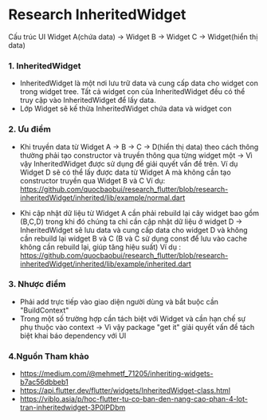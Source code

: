 
# Research InheritedWidget

Cấu trúc UI
Widget A(chứa data) -> Widget B -> Widget C -> Widget(hiển thị data)

### 1. InheritedWidget

- InheritedWidget là một nơi lưu trữ data và cung cấp data cho widget con trong widget tree. Tất cả widget con của InheritedWidget đều có thể truy cập vào InheritedWidget để lấy data.
- Lớp Widget sẽ kế thừa InheritedWidget chứa data và widget con

### 2. Ưu điểm 

- Khi truyền data từ Widget A -> B -> C -> D(hiển thị data) theo cách thông thường phải tạo constructor và truyền thông qua từng widget một
-> Vì vậy InheritedWidget được sử dụng để giải quyết vấn đề trên. Ví dụ Widget D sẽ có thể lấy được data từ Widget A mà không cần tạo constructor truyền qua Widget B và C
Ví dụ: https://github.com/quocbaobui/research_flutter/blob/research-inheritedWidget/inherited/lib/example/normal.dart

- Khi cập nhật dữ liệu từ Widget A cần phải rebuild lại cây widget bao gồm (B,C,D) trong khi đó chúng ta chỉ cần cập nhật dữ liệu ở widget D
-> InheritedWidget sẽ lưu data và cung cấp data cho widget D và không cần rebuild lại widget B và C (B và C sử dụng const để lưu vào cache không cần rebuild lại, giúp tăng hiệu suất)
Ví dụ : https://github.com/quocbaobui/research_flutter/blob/research-inheritedWidget/inherited/lib/example/inherited.dart

### 3. Nhược điểm

- Phải add trực tiếp vào giao diện người dùng và bắt buộc cần "BuildContext" 
- Trong một số trường hợp cần tách biệt với Widget và cần hạn chế sự phụ thuộc vào context
  -> Vì vậy package "get it" giải quyết vấn đề tách biệt khai báo dependency với UI

### 4.Nguồn Tham khảo

- https://medium.com/@mehmetf_71205/inheriting-widgets-b7ac56dbbeb1
- https://api.flutter.dev/flutter/widgets/InheritedWidget-class.html
- https://viblo.asia/p/hoc-flutter-tu-co-ban-den-nang-cao-phan-4-lot-tran-inheritedwidget-3P0lPDbm




